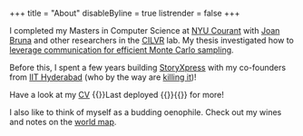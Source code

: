 +++
title = "About"
disableByline = true
listrender = false
+++

I completed my Masters in Computer Science at [NYU Courant](https://cs.nyu.edu) 
with [Joan Bruna](https://cims.nyu.edu/~bruna/) and other researchers in the 
[CILVR](https://wp.nyu.edu/cilvr/) lab. My thesis investigated how to [leverage
communication for efficient Monte Carlo sampling](https://cs.nyu.edu/media/publications/kapoor_sanyam.pdf).

Before this, I spent a few years building [StoryXpress](https://storyxpress.co/)
with my co-founders from [IIT Hyderabad](https://www.iith.ac.in/)
(who by the way are [killing it](https://www.forbes.com/profile/storyxpress/?list=30under30-asia-media-marketing-advertising#22c9b8ad1f85))!

Have a look at my [CV](/files/cv.pdf)
{{<footnote>}}Last deployed {{<date>}}{{</footnote>}} for more!

I also like to think of myself as a budding oenophile. Check out my wines and notes
on the [world map](https://wine.sanyamkapoor.com).